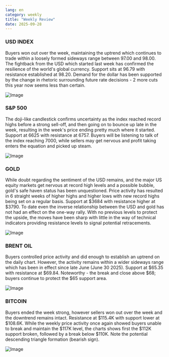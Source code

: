 ```yaml
---
lang: en
category: weekly
title: "Weekly Review"
date: 2025-09-28
---
```


### USD INDEX

Buyers won out over the week, maintaining the uptrend which continues to trade within a loosely formed sideways range between 97.00 and 98.00. The fightback from the USD which started last week has confirmed the resilience of the world's global currency. Support sits at 96.79 with resistance established at 98.20. Demand for the dollar has been supported by the change in rhetoric surrounding future rate decisions - 2 more cuts this year now seems less than certain.  

![Image](https://markleighedu.github.io/img/Sep-2025/28-Sep-2025/usdindex.jpg)

### S&P 500

The doji-like candlestick confirms uncertainty as the index reached record highs before a strong sell-off, and then going on to bounce up late in the week, resulting in the week's price ending pretty much where it started. Support at 6625 with resistance at 6757. Buyers will be listening to talk of the index reaching 7000, while sellers may get nervous and profit taking enters the equation and picked up steam.

![Image](https://markleighedu.github.io/img/Sep-2025/28-Sep-2025/sp500.jpg)

### GOLD

While doubt regarding the sentiment of the USD remains, and the major US equity markets get nervous at record high levels and a possible bubble, gold's safe haven status has been unquestioned. Price activity has resulted in 6 straight weeks of higher highs and higher lows with new record highs being set on a regular basis. Support at $3684 with resistance higher at $3790. To date even the inverse relationship between the USD and gold has not had an effect on the one-way rally. With no previous levels to protect the upside, the moves have been sharp with little in the way of technical indicators providing resistance levels to signal potential retracements.   

![Image](https://markleighedu.github.io/img/Sep-2025/28-Sep-2025/gold.jpg)

### BRENT OIL

Buyers controlled price activity and did enough to establish an uptrend on the daily chart. However, the activity remains within a wider sideways range which has been in effect since late June (June 30 2025). Support at $65.35 with resistance at $69.84. Noteworthy - the break and close above $68; buyers continue to protect the $65 support area.  

![Image](https://markleighedu.github.io/img/Sep-2025/28-Sep-2025/brentoil.jpg)

### BITCOIN

Buyers ended the week strong, however sellers won out over the week and the downtrend remains intact. Resistance at $115.4K with support lower at $108.6K. While the weekly price activity once again showed buyers unable to break and maintain the $117K level, the charts shows first the $112K support broken, followed by a break below $110K. Note the potential descending triangle formation (bearish sign).

![Image](https://markleighedu.github.io/img/Sep-2025/28-Sep-2025/bitcoin.jpg)

